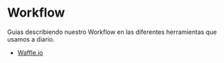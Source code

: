 # Workflow

Guias describiendo nuestro Workflow en las diferentes herramientas que
usamos a diario.

* [Waffle.io](Waffleio.md)
